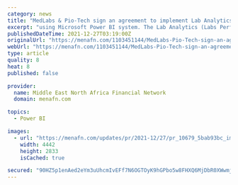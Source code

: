 ```yaml
---
category: news
title: "MedLabs & Pio-Tech sign an agreement to implement Lab Analytics (Labs Performance Analytics Dashboards) using Microsoft Power BI"
excerpt: "using Microsoft Power BI system. The Lab Analytics (Labs Performance Analytics Dashboards) system aims to enhance the decision-making process and the accuracy of data provided by the client’s ..."
publishedDateTime: 2021-12-27T03:19:00Z
originalUrl: "https://menafn.com/1103451144/MedLabs-Pio-Tech-sign-an-agreement-to-implement-Lab-Analytics-Labs-Performance-Analytics-Dashboards-using-Microsoft-Power-BI"
webUrl: "https://menafn.com/1103451144/MedLabs-Pio-Tech-sign-an-agreement-to-implement-Lab-Analytics-Labs-Performance-Analytics-Dashboards-using-Microsoft-Power-BI"
type: article
quality: 8
heat: 8
published: false

provider:
  name: Middle East North Africa Financial Network
  domain: menafn.com

topics:
  - Power BI

images:
  - url: "https://menafn.com/updates/pr/2021-12/27/pr_10679_5bab93bc_image_story.jpg"
    width: 4442
    height: 2833
    isCached: true

secured: "90HZ5p1enAed2eYm3uUhcmIvEFf7N6OGTOyK9hGPbo5w8FHXQ6MjDbR0XWwmjlnFJtR/ivej0twWHSYv74QfpfCd2qL0JLlfK29zYyMcjpXr4Y7RUijGRvuu+YWGCIGrmKJfzrrHCYieUWW94nvkdGVYCxrZ3unatEc9T60qHB7WP7uzQkZFyyP3OOHvEdxZXcfWwma9Bmcnor4g3HL3aB1tCO3m9wxmvvDkwgawMOrjh5dy/UBhYmYr/m55iled63XA54k9z6vtRNSTfqjc1dzqe9x7WlsNbYpNhzL3ulf1FodNhTp8hr+derWGxgNrMZmDWE8+2zDhhnahXp9nTzkyYcmBgWxDqgumxG5Tx+c=;9BSO95F1V4+hJLkKqam/kQ=="
---
```


